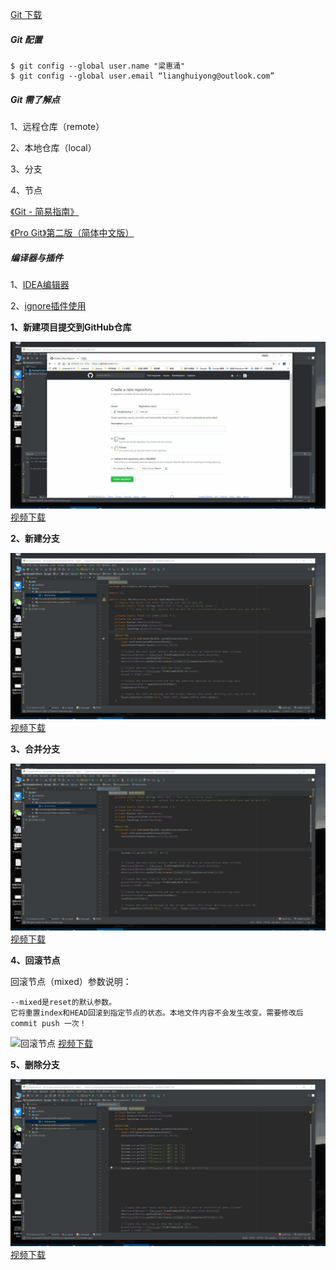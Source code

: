 [Git 下载](https://git-scm.com/downloads)

##### Git 配置
```shell
$ git config --global user.name "梁惠涌"
$ git config --global user.email “lianghuiyong@outlook.com”
```
##### Git 需了解点

1、远程仓库（remote）

2、本地仓库（local）

3、分支

4、节点

[《Git - 简易指南》](http://www.bootcss.com/p/git-guide/)

[《Pro Git》第二版（简体中文版）](https://bingohuang.gitbooks.io/progit2/content/)

##### 编译器与插件

1、[IDEA编辑器](https://www.jetbrains.com/idea/)

2、[ignore插件使用](http://blog.csdn.net/qq_34590097/article/details/56284935)

**1、新建项目提交到GitHub仓库**

![新建项目提交到GitHub仓库](./screenshot/新建项目提交到github仓库.gif)
[视频下载](http://oeqej1j2m.bkt.clouddn.com/%E6%96%B0%E5%BB%BA%E9%A1%B9%E7%9B%AE%E6%8F%90%E4%BA%A4%E5%88%B0github%E4%BB%93%E5%BA%93.mp4)


**2、新建分支**

![新建分支](./screenshot/新建分支.gif)
[视频下载](http://oeqej1j2m.bkt.clouddn.com/%E6%96%B0%E5%BB%BA%E5%88%86%E6%94%AF.mp4)


**3、合并分支**

![合并分支](./screenshot/合并分支.gif)
[视频下载](http://oeqej1j2m.bkt.clouddn.com/%E5%90%88%E5%B9%B6%E5%88%86%E6%94%AF.mp4)


**4、回滚节点**

回滚节点（mixed）参数说明：
```
--mixed是reset的默认参数。
它将重置index和HEAD回滚到指定节点的状态。本地文件内容不会发生改变。需要修改后commit push 一次！
```
![回滚节点](./screenshot/回滚节点.gif)
[视频下载](http://oeqej1j2m.bkt.clouddn.com/%E5%9B%9E%E6%BB%9A%E8%8A%82%E7%82%B9.mp4)


**5、删除分支**

![删除分支](./screenshot/删除分支.gif)
[视频下载](http://oeqej1j2m.bkt.clouddn.com/%E5%88%A0%E9%99%A4%E5%88%86%E6%94%AF.mp4)


